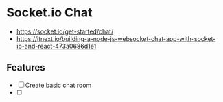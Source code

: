# Socket.io Chat
- https://socket.io/get-started/chat/
- https://itnext.io/building-a-node-js-websocket-chat-app-with-socket-io-and-react-473a0686d1e1

## Features
- [ ] Create basic chat room
- [ ] 

